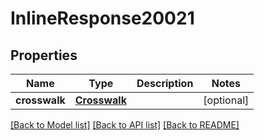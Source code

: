 # InlineResponse20021

## Properties
Name | Type | Description | Notes
------------ | ------------- | ------------- | -------------
**crosswalk** | [**Crosswalk**](Crosswalk.md) |  | [optional] 

[[Back to Model list]](../README.md#documentation-for-models) [[Back to API list]](../README.md#documentation-for-api-endpoints) [[Back to README]](../README.md)

